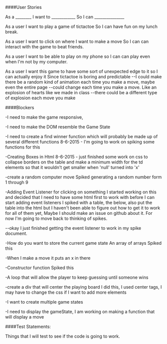 ####User StoriesAs a ________ I want to ____________ So I can _______________As a user I want to play a game of tictactoe So I can have fun on my lunch break.As a user I want to click on where I want to make a move So I can can interact with the game to beat friends.As a user I want to be able to play on my phone so I can can play even when I'm not by my computer.As a user I want this game to have some sort of unexpected edge to it so I can actually enjoy it Sincetictactoe is boring and predictable--I could make there be a random kind of animation each time you make a move, maybe even the entire page--could change each time you make a move. Like an explosion of hearts like we made in class--there could be a different type of explosion each move you make####Blockers-I need to make the game responsive, -I need to make the DOM resemble the Game State-I need to create a find winner function which will probably be made up of severaldifferent functions8-6-2015 - I'm going to work on spiking some functions for this-Creating Boxes in Html8-6-2015 - just finished some work on css to collapse borders on the table and make a minimum width for the td elements so that it wouldn't get smaller when 'null' turned into 'x'-create a random computer moveSpiked generating a random number form 1 through 9-Adding Event Listener for clicking on somethingI started working on this and decided that I need to have some html first to work withbefore I can start adding event listenersI spiked with a table, the below, also put the table into the html but I haven't been able tofigure out how to get it to work for all of them yet, Maybe I should make an issue on githubabout it. For now I'm going to move back to thinking of spikes.--okay I just finished getting the event listener to work in my spike document.-How do you want to store the current game stateAn array of arraysSpiked this-When I make a move it puts an x in there-Constructor functionSpiked this-A loop that will allow the player to keep guessing until someone wins-create a div that will center the playing boardI did this, I used center tags, I may have to change the css if I want to add more elements-I want to create multiple game states-I need to display the gameState, I am working on making a function that will display a move####Test Statements:Things that I will test to see if the code is going to work.